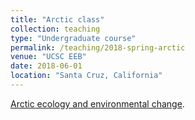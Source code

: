 ```yaml
---
title: "Arctic class"
collection: teaching
type: "Undergraduate course"
permalink: /teaching/2018-spring-arctic
venue: "UCSC EEB"
date: 2018-06-01
location: "Santa Cruz, California"
---
```


[Arctic ecology and environmental change](https://news.ucsc.edu/2018/10/arctic-ecology.html).